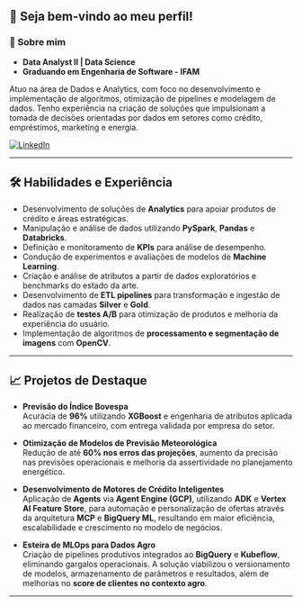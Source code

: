 

## 👋 Seja bem-vindo ao meu perfil!

### 🚀 Sobre mim
- **Data Analyst II | Data Science**
- **Graduando em Engenharia de Software - IFAM**

Atuo na área de Dados e Analytics, com foco no desenvolvimento e implementação de algoritmos, otimização de pipelines e modelagem de dados. Tenho experiência na criação de soluções que impulsionam a tomada de decisões orientadas por dados em setores como crédito, empréstimos, marketing e energia.

[![LinkedIn](https://img.shields.io/badge/-LinkedIn-blue?logo=linkedin&logoColor=white&style=for-the-badge)](https://www.linkedin.com/in/wanderasb/)


---

## 🛠️ Habilidades e Experiência

- Desenvolvimento de soluções de **Analytics** para apoiar produtos de crédito e áreas estratégicas.
- Manipulação e análise de dados utilizando **PySpark**, **Pandas** e **Databricks**.
- Definição e monitoramento de **KPIs** para análise de desempenho.
- Condução de experimentos e avaliações de modelos de **Machine Learning**.
- Criação e análise de atributos a partir de dados exploratórios e benchmarks do estado da arte.
- Desenvolvimento de **ETL pipelines** para transformação e ingestão de dados nas camadas **Silver** e **Gold**.
- Realização de **testes A/B** para otimização de produtos e melhoria da experiência do usuário.
- Implementação de algoritmos de **processamento e segmentação de imagens** com **OpenCV**.

---

## 📈 Projetos de Destaque

- **Previsão do Índice Bovespa**  
  Acurácia de **96%** utilizando **XGBoost** e engenharia de atributos aplicada ao mercado financeiro, com entrega validada por empresa do setor.

- **Otimização de Modelos de Previsão Meteorológica**  
  Redução de até **60% nos erros das projeções**, aumento da precisão nas previsões operacionais e melhoria da assertividade no planejamento energético.

- **Desenvolvimento de Motores de Crédito Inteligentes**  
  Aplicação de **Agents** via **Agent Engine (GCP)**, utilizando **ADK** e **Vertex AI Feature Store**, para automação e personalização de ofertas através da arquitetura **MCP** e **BigQuery ML**, resultando em maior eficiência, escalabilidade e crescimento no modelo de negócios.

- **Esteira de MLOps para Dados Agro**  
  Criação de pipelines produtivos integrados ao **BigQuery** e **Kubeflow**, eliminando gargalos operacionais. A solução viabilizou o versionamento de modelos, armazenamento de parâmetros e resultados, além de melhorias no **score de clientes no contexto agro**.

---



